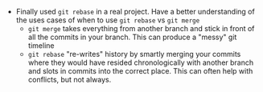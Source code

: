 ---
---

- Finally used `git rebase` in a real project. Have a better understanding of the uses cases of when to use `git rebase` vs `git merge`
  - `git merge` takes everything from another branch and stick in front of all the commits in your branch. This can produce a "messy" git timeline
  - `git rebase` "re-writes" history by smartly merging your commits where they would have resided chronologically with another branch and slots in commits into the correct place. This can often help with conflicts, but not always.
